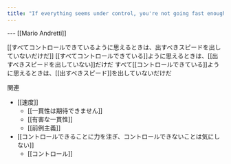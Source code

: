 ```yaml
---
title: "If everything seems under control, you're not going fast enough."
---
```


--- [[Mario Andretti]]

[[すべてコントロールできているように思えるときは、出すべきスピードを出していないだけだ]]
[[すべてコントロールできている]]ように思えるときは、[[出すべきスピードを出していない]]だけだ
すべて[[コントロールできている]]ように思えるときは、[[出すべきスピード]]を出していないだけだ

関連
- [[速度]]
    - [[一貫性は期待できません]]
    - [[有害な一貫性]]
    - [[前例主義]]
- [[コントロールできることに力を注ぎ、コントロールできないことは気にしない]]
    - [[コントロール]]
